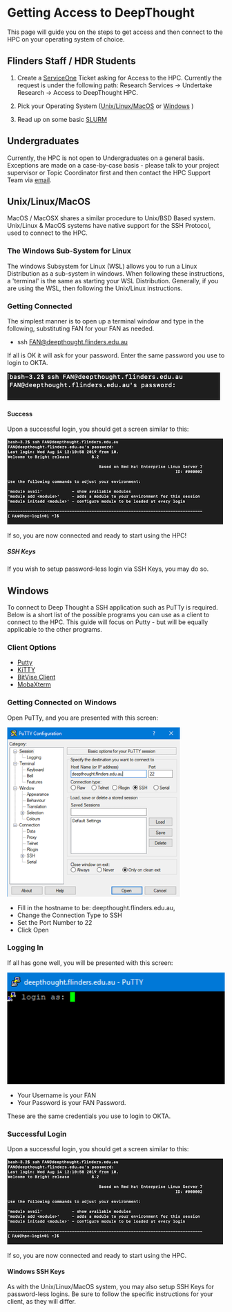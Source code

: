 # Getting Access to DeepThought

This page will guide you on the steps to get access and then connect to the HPC on your operating system of choice.

## Flinders Staff / HDR Students

1. Create a [ServiceOne](https://flindersuni.service-now.com/csp?id=sc_cat_item&sys_id=d95a633cdbf87810062472f5f39619f5) Ticket asking for Access to the HPC. Currently the request is under the following path: Research Services -> Undertake Research -> Access to DeepThought HPC.

2. Pick your Operating System ([Unix/Linux/MacOS](#unix-linux-macos) or [Windows](#windows) )

3. Read up on some basic [SLURM](../SLURM/SLURMIntro.md)

## Undergraduates

Currently, the HPC is not open to Undergraduates on a general basis. Exceptions are made on a case-by-case basis - please talk to your project supervisor or Topic Coordinator first and then contact the HPC Support Team via [email](mailto:deepthought@flinders.edu.au).

## Unix/Linux/MacOS

MacOS / MacOSX shares a similar procedure to Unix/BSD Based system. Unix/Linux & MacOS systems have native support for the SSH Protocol, used to connect to the HPC.

### The Windows Sub-System for Linux

The windows Subsystem for Linux (WSL) allows you to run a Linux Distribution as a sub-system in windows. When following these instructions, a 'terminal' is the same as starting your WSL Distribution. Generally, if you are using the WSL, then following the Unix/Linux instructions.

### Getting Connected

The simplest manner is to open up a terminal window and type in the following, substituting FAN for your FAN as needed.

- ssh FAN@deepthought.flinders.edu.au

If all is OK it will ask for your password. Enter the same password you use to login to OKTA.

![](../_static/shellPasswordPromtImage.png)

#### Success

Upon a successful login, you should get a screen similar to this:

![](../_static/loginOKImage.png)

If so, you are now connected and ready to start using the HPC!

##### SSH Keys

If you wish to setup password-less login via SSH Keys, you may do so.

## Windows

To connect to Deep Thought a SSH application such as PuTTy is required. Below is a short list of the possible programs you can use as a client to connect to the HPC. This guide will focus on Putty - but will be equally applicable to the other programs.

### Client Options

- [Putty](https://www.chiark.greenend.org.uk/~sgtatham/putty/latest.html)
- [KiTTY](http://www.9bis.net/kitty/#!pages/download.md)
- [BitVise Client](https://www.bitvise.com/download-area)
- [MobaXterm](https://mobaxterm.mobatek.net/)

### Getting Connected on Windows

Open PuTTy, and you are presented with this screen:

![](../_static/puttyAccessImage.png)

- Fill in the hostname to be: deepthought.flinders.edu.au,
- Change the Connection Type to SSH
- Set the Port Number to 22
- Click Open

### Logging In

If all has gone well, you will be presented with this screen:

![](../_static/puttyLoginImage.png)

- Your Username is your FAN
- Your Password is your FAN Password.

These are the same credentials you use to login to OKTA.

### Successful Login

Upon a successful login, you should get a screen similar to this:

![](../_static/loginOKImage.png)

If so, you are now connected and ready to start using the HPC.

#### Windows SSH Keys

As with the Unix/Linux/MacOS system, you may also setup SSH Keys for password-less logins. Be sure to follow the specific instructions for your client, as they will differ.
